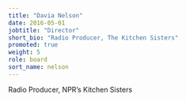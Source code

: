 ```yaml
---
title: "Davia Nelson"
date: 2016-05-01
jobtitle: "Director"
short_bio: "Radio Producer, The Kitchen Sisters"
promoted: true
weight: 5
role: board
sort_name: nelson
---
```


Radio Producer, NPR’s Kitchen Sisters
